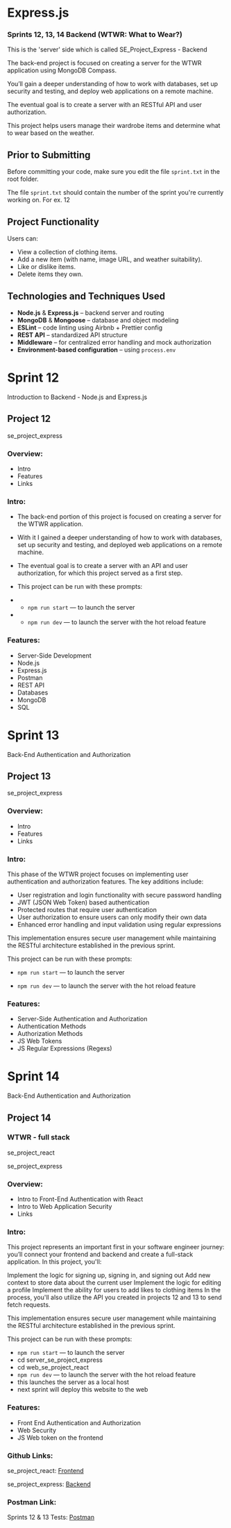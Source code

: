 # Express.js
### Sprints 12, 13, 14 Backend (WTWR: What to Wear?)

This is the 'server' side which is called SE_Project_Express - Backend

The back-end project is focused on creating a server for the WTWR application using MongoDB Compass. 

You’ll gain a deeper understanding of how to work with databases, set up security and testing, and deploy web applications on a remote machine. 

The eventual goal is to create a server with an RESTful API and user authorization.

This project helps users manage their wardrobe items and determine what to wear based on the weather. 

## Prior to Submitting
Before committing your code, make sure you edit the file `sprint.txt` in the root folder. 

The file `sprint.txt` should contain the number of the sprint you're currently working on. For ex. 12

## Project Functionality
Users can:
- View a collection of clothing items.
- Add a new item (with name, image URL, and weather suitability).
- Like or dislike items.
- Delete items they own.

## Technologies and Techniques Used

- **Node.js** & **Express.js** – backend server and routing
- **MongoDB** & **Mongoose** – database and object modeling
- **ESLint** – code linting using Airbnb + Prettier config
- **REST API** – standardized API structure
- **Middleware** – for centralized error handling and mock authorization
- **Environment-based configuration** – using `process.env`

# Sprint 12
Introduction to Backend - Node.js and Express.js
## Project 12
se_project_express

### Overview:

- Intro
- Features
- Links

### Intro:

- The back-end portion of this project is focused on creating a server for the WTWR application.

- With it I gained a deeper understanding of how to work with databases, set up security and testing, and deployed web applications on a remote machine.

- The eventual goal is to create a server with an API and user authorization, for which this project served as a first step.

- This project can be run with these prompts:

- - `npm run start` — to launch the server

- - `npm run dev` — to launch the server with the hot reload feature

### Features:

- Server-Side Development
- Node.js
- Express.js
- Postman
- REST API
- Databases
- MongoDB
- SQL

# Sprint 13
Back-End Authentication and Authorization
## Project 13
se_project_express

### Overview:
- Intro
- Features
- Links

### Intro:
This phase of the WTWR project focuses on implementing user authentication and authorization features. The key additions include:

- User registration and login functionality with secure password handling
- JWT (JSON Web Token) based authentication
- Protected routes that require user authentication
- User authorization to ensure users can only modify their own data
- Enhanced error handling and input validation using regular expressions

This implementation ensures secure user management while maintaining the RESTful architecture established in the previous sprint.

This project can be run with these prompts:

- `npm run start` — to launch the server

- `npm run dev` — to launch the server with the hot reload feature

### Features:

- Server-Side Authentication and Authorization
- Authentication Methods
- Authorization Methods
- JS Web Tokens
- JS Regular Expressions (Regexs)

# Sprint 14
Back-End Authentication and Authorization
## Project 14
### WTWR - full stack
se_project_react

se_project_express

### Overview:
- Intro to Front-End Authentication with React
- Intro to Web Application Security
- Links

### Intro:
This project represents an important first in your software engineer journey: you’ll connect your frontend and backend and create a full-stack application. In this project, you'll:

Implement the logic for signing up, signing in, and signing out
Add new context to store data about the current user
Implement the logic for editing a profile
Implement the ability for users to add likes to clothing items
In the process, you'll also utilize the API you created in projects 12 and 13 to send fetch requests.

This implementation ensures secure user management while maintaining the RESTful architecture established in the previous sprint.

This project can be run with these prompts:

- `npm run start` — to launch the server
- cd server_se_project_express
- cd web_se_project_react
- `npm run dev` — to launch the server with the hot reload feature
- this launches the server as a local host
- next sprint will deploy this website to the web
  
### Features:
- Front End Authentication and Authorization 
- Web Security
- JS Web token on the frontend


### Github Links:
se_project_react: [Frontend](https://github.com/JohnPlamoottil/se_project_react)

se_project_express: [Backend](https://github.com/JohnPlamoottil/se_project_express)

### Postman Link:

Sprints 12 & 13 Tests: [Postman](https://www.postman.com/jjplamoottil)

